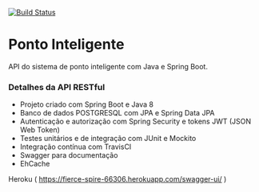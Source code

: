 [![Build Status](https://travis-ci.com/gugaperdigao/ponto-inteligente-api.svg?branch=master)](https://travis-ci.com/gugaperdigao/ponto-inteligente-api)

# Ponto Inteligente

API do sistema de ponto inteligente com Java e Spring Boot.

### Detalhes da API RESTful

* Projeto criado com Spring Boot e Java 8
* Banco de dados POSTGRESQL com JPA e Spring Data JPA
* Autenticação e autorização com Spring Security e tokens JWT (JSON Web Token)
* Testes unitários e de integração com JUnit e Mockito
* Integração contínua com TravisCI
* Swagger para documentação
* EhCache 



Heroku ( https://fierce-spire-66306.herokuapp.com/swagger-ui/ )
